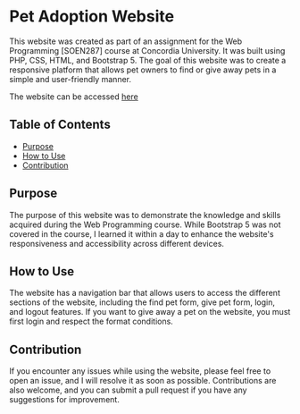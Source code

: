 # Pet Adoption Website
This website was created as part of an assignment for the Web Programming [SOEN287] course at Concordia University. It was built using PHP, CSS, HTML, and Bootstrap 5. The goal of this website was to create a responsive platform that allows pet owners to find or give away pets in a simple and user-friendly manner.

The website can be accessed [here](https://users.encs.concordia.ca/~pa_nir/Q4_project/)

## Table of Contents
* [Purpose](#purpose)
* [How to Use](#how-to-use)
* [Contribution](#contribution)

## Purpose
The purpose of this website was to demonstrate the knowledge and skills acquired during the Web Programming course. While Bootstrap 5 was not covered in the course, I learned it within a day to enhance the website's responsiveness and accessibility across different devices.

## How to Use
The website has a navigation bar that allows users to access the different sections of the website, including the find pet form, give pet form, login, and logout features. If you want to give away a pet on the website, you must first login and respect the format conditions.

## Contribution
If you encounter any issues while using the website, please feel free to open an issue, and I will resolve it as soon as possible. Contributions are also welcome, and you can submit a pull request if you have any suggestions for improvement.
